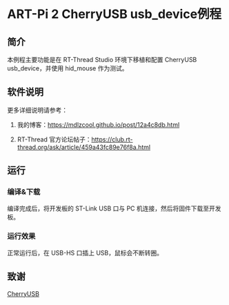 # ART-Pi 2 CherryUSB usb_device例程

## 简介

本例程主要功能是在 RT-Thread Studio 环境下移植和配置 CherryUSB usb_device，并使用 hid_mouse 作为测试。

## 软件说明

更多详细说明请参考：

1. 我的博客：https://mdlzcool.github.io/post/12a4c8db.html

2. RT-Thread 官方论坛帖子：https://club.rt-thread.org/ask/article/459a43fc89e76f8a.html

## 运行
### 编译&下载

编译完成后，将开发板的 ST-Link USB 口与 PC 机连接，然后将固件下载至开发板。

### 运行效果

正常运行后，在 USB-HS 口插上 USB，鼠标会不断转圈。

## 致谢

[CherryUSB](https://github.com/cherry-embedded/CherryUSB)
